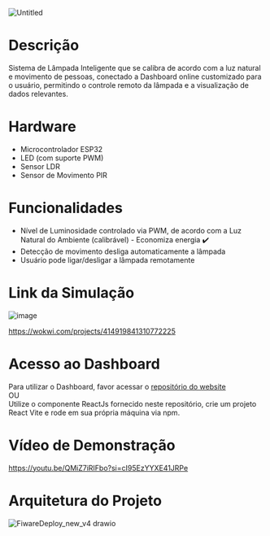 ![Untitled](https://github.com/user-attachments/assets/f9b730d7-6146-4f7d-b8db-17660877280d)
# Descrição
Sistema de Lâmpada Inteligente que se calibra de acordo com a luz natural e movimento de pessoas, conectado a Dashboard online customizado para o usuário, permitindo o controle remoto da lâmpada e a visualização de dados relevantes.

# Hardware

- Microcontrolador ESP32
- LED (com suporte PWM)
- Sensor LDR
- Sensor de Movimento PIR

# Funcionalidades
- Nível de Luminosidade controlado via PWM, de acordo com a Luz Natural do Ambiente (calibrável) - Economiza energia ✔️
- Detecção de movimento desliga automaticamente a lâmpada 
- Usuário pode ligar/desligar a lâmpada remotamente
  
# Link da Simulação
![image](https://github.com/user-attachments/assets/84c30767-7a23-4bb1-bdc1-306e0b460b96)

https://wokwi.com/projects/414919841310772225


# Acesso ao Dashboard
Para utilizar o Dashboard, favor acessar o [repositório do website](https://github.com/engenheiross/web-frontgs)
<br>
OU
<br>
Utilize o componente ReactJs fornecido neste repositório, crie um projeto React Vite e rode em sua própria máquina via npm.

# Vídeo de Demonstração
https://youtu.be/QMiZ7iRIFbo?si=cI95EzYYXE41JRPe

# Arquitetura do Projeto
![FiwareDeploy_new_v4 drawio](https://github.com/user-attachments/assets/a18b4fd3-df90-494b-9231-13246d752f0e)
